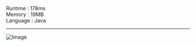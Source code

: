 
Runtime : 178ms   
Memory : 19MB   
Language : Java   

---  
![Image](https://github.com/user-attachments/assets/23a98680-14d4-4ae2-a6ee-9dff37e0bff9)
